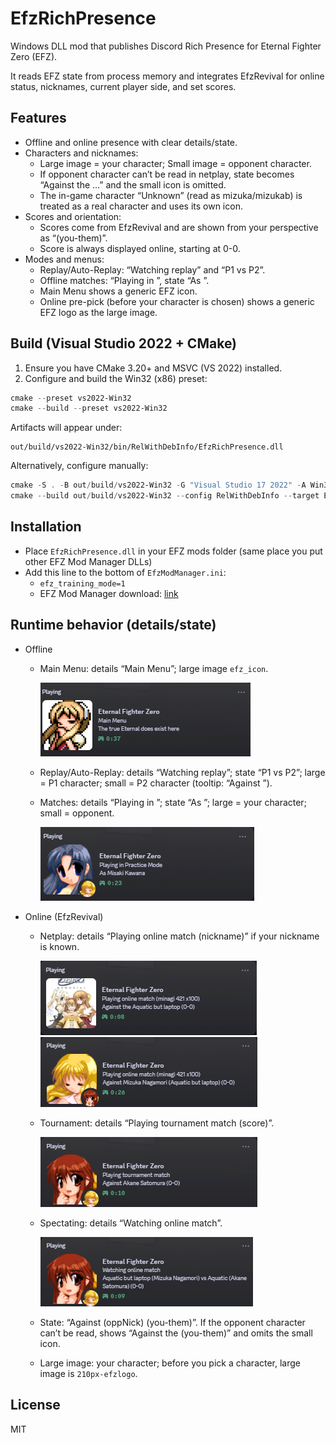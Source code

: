 # EfzRichPresence

Windows DLL mod that publishes Discord Rich Presence for Eternal Fighter Zero (EFZ).

It reads EFZ state from process memory and integrates EfzRevival for online status, nicknames, current player side, and set scores.

## Features

- Offline and online presence with clear details/state.
- Characters and nicknames:
	- Large image = your character; Small image = opponent character.
	- If opponent character can’t be read in netplay, state becomes “Against the <nickname> …” and the small icon is omitted.
	- The in-game character “Unknown” (read as mizuka/mizukab) is treated as a real character and uses its own icon.
- Scores and orientation:
	- Scores come from EfzRevival and are shown from your perspective as “(you-them)”.
	- Score is always displayed online, starting at 0-0.
- Modes and menus:
	- Replay/Auto-Replay: “Watching replay” and “P1 vs P2”.
	- Offline matches: “Playing in <Mode>”, state “As <P1>”.
	- Main Menu shows a generic EFZ icon.
	- Online pre-pick (before your character is chosen) shows a generic EFZ logo as the large image.
## Build (Visual Studio 2022 + CMake)

1. Ensure you have CMake 3.20+ and MSVC (VS 2022) installed.
2. Configure and build the Win32 (x86) preset:

```powershell
cmake --preset vs2022-Win32
cmake --build --preset vs2022-Win32
```

Artifacts will appear under:

```
out/build/vs2022-Win32/bin/RelWithDebInfo/EfzRichPresence.dll
```

Alternatively, configure manually:

```powershell
cmake -S . -B out/build/vs2022-Win32 -G "Visual Studio 17 2022" -A Win32 -DCMAKE_BUILD_TYPE=RelWithDebInfo
cmake --build out/build/vs2022-Win32 --config RelWithDebInfo --target EfzRichPresence
```

## Installation
- Place `EfzRichPresence.dll` in your EFZ mods folder (same place you put other EFZ Mod Manager DLLs)
- Add this line to the bottom of `EfzModManager.ini`:
  - `efz_training_mode=1`
  - EFZ Mod Manager download: [link](https://docs.google.com/spreadsheets/d/1r0nBAaQczj9K4RG5zAVV4uXperDeoSnXaqQBal2-8Us/edit?usp=sharing)
## Runtime behavior (details/state)

- Offline
	- Main Menu: details “Main Menu”; large image `efz_icon`.

	  ![Main menu](docs/screenshots/main-menu.png)
	- Replay/Auto-Replay: details “Watching replay”; state “P1 vs P2”; large = P1 character; small = P2 character (tooltip: “Against <P2>”).
	- Matches: details “Playing in <Mode>”; state “As <P1>”; large = your character; small = opponent.

	  ![Offline match](docs/screenshots/offline-match.png)
- Online (EfzRevival)
	- Netplay: details “Playing online match (nickname)” if your nickname is known.

	  ![Online pre-pick](docs/screenshots/online-pre-pick.png)
	  ![Online match (scores, nicknames)](docs/screenshots/online-match.png)
	- Tournament: details “Playing tournament match (score)”.

	  ![Tournament match](docs/screenshots/tournament.png)
	- Spectating: details “Watching online match”.

	  ![Spectating](docs/screenshots/spectating.png)
	- State: “Against <opponentChar> (oppNick) (you-them)”. If the opponent character can’t be read, shows “Against the <nickname> (you-them)” and omits the small icon.
	- Large image: your character; before you pick a character, large image is `210px-efzlogo`.

## License

MIT
